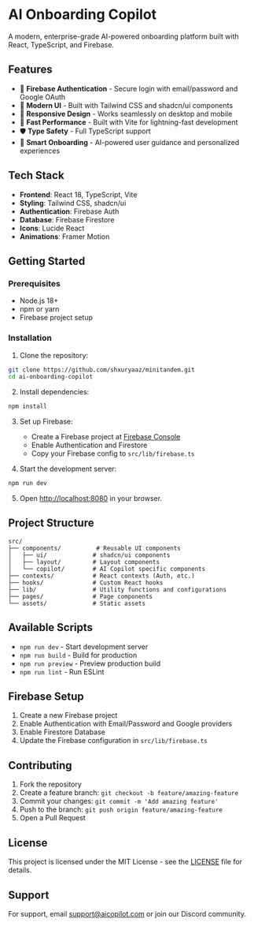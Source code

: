 # AI Onboarding Copilot

A modern, enterprise-grade AI-powered onboarding platform built with React, TypeScript, and Firebase.

## Features

- 🔐 **Firebase Authentication** - Secure login with email/password and Google OAuth
- 🎨 **Modern UI** - Built with Tailwind CSS and shadcn/ui components
- 📱 **Responsive Design** - Works seamlessly on desktop and mobile
- 🚀 **Fast Performance** - Built with Vite for lightning-fast development
- 🛡️ **Type Safety** - Full TypeScript support
- 🎯 **Smart Onboarding** - AI-powered user guidance and personalized experiences

## Tech Stack

- **Frontend**: React 18, TypeScript, Vite
- **Styling**: Tailwind CSS, shadcn/ui
- **Authentication**: Firebase Auth
- **Database**: Firebase Firestore
- **Icons**: Lucide React
- **Animations**: Framer Motion

## Getting Started

### Prerequisites

- Node.js 18+ 
- npm or yarn
- Firebase project setup

### Installation

1. Clone the repository:
```bash
git clone https://github.com/shxuryaaz/minitandem.git
cd ai-onboarding-copilot
```

2. Install dependencies:
```bash
npm install
```

3. Set up Firebase:
   - Create a Firebase project at [Firebase Console](https://console.firebase.google.com/)
   - Enable Authentication and Firestore
   - Copy your Firebase config to `src/lib/firebase.ts`

4. Start the development server:
```bash
npm run dev
```

5. Open [http://localhost:8080](http://localhost:8080) in your browser.

## Project Structure

```
src/
├── components/          # Reusable UI components
│   ├── ui/             # shadcn/ui components
│   ├── layout/         # Layout components
│   └── copilot/        # AI Copilot specific components
├── contexts/           # React contexts (Auth, etc.)
├── hooks/              # Custom React hooks
├── lib/                # Utility functions and configurations
├── pages/              # Page components
└── assets/             # Static assets
```

## Available Scripts

- `npm run dev` - Start development server
- `npm run build` - Build for production
- `npm run preview` - Preview production build
- `npm run lint` - Run ESLint

## Firebase Setup

1. Create a new Firebase project
2. Enable Authentication with Email/Password and Google providers
3. Enable Firestore Database
4. Update the Firebase configuration in `src/lib/firebase.ts`

## Contributing

1. Fork the repository
2. Create a feature branch: `git checkout -b feature/amazing-feature`
3. Commit your changes: `git commit -m 'Add amazing feature'`
4. Push to the branch: `git push origin feature/amazing-feature`
5. Open a Pull Request

## License

This project is licensed under the MIT License - see the [LICENSE](LICENSE) file for details.

## Support

For support, email support@aicopilot.com or join our Discord community.